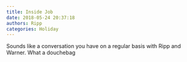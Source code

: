 ```yaml
---
title: Inside Job
date: 2018-05-24 20:37:18
authors: Ripp
categories: Holiday
---
```


 Sounds like a conversation you have on a regular basis with Ripp and Warner. What a douchebag